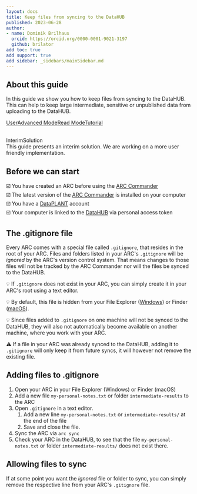 ```yaml
---
layout: docs
title: Keep files from syncing to the DataHUB
published: 2023-06-28
author:
- name: Dominik Brilhaus
  orcid: https://orcid.org/0000-0001-9021-3197
  github: brilator
add toc: true
add support: true
add sidebar: _sidebars/mainSidebar.md
---
```


## About this guide

In this guide we show you how to keep files from syncing to the DataHUB. This can help to keep large intermediate, sensitive or unpublished data from uploading to the DataHUB. 

<a href="./index.html">
    <span class="badge-category">User</span><span class="badge-selected" id="badge-advanced">Advanced</span>
    <span class="badge-category">Mode</span><span class="badge-selected" id="badge-read">Read</span>
    <span class="badge-category">Mode</span><span class="badge-selected" id="badge-tutorial">Tutorial</span>
</a>

<br>
<br>

<span id="badge-interim-left">Interim</span><span id="badge-interim-right">Solution</span><br>
This guide presents an interim solution. We are working on a more user friendly implementation.

## Before we can start

:ballot_box_with_check: You have created an ARC before using the [ARC Commander](./../implementation/ArcCommander.html)  
:ballot_box_with_check: The latest version of the [ARC Commander](https://github.com/nfdi4plants/arcCommander/releases) is installed on your computer  
:ballot_box_with_check: You have a [DataPLANT](https://register.nfdi4plants.org) account  
:ballot_box_with_check: Your computer is linked to the [DataHUB](https://git.nfdi4plants.org) via personal access token


## The .gitignore file

Every ARC comes with a special file called `.gitignore`, that resides in the root of your ARC. Files and folders listed in your ARC's `.gitignore` will be *ignored* by the ARC's version control system. That means changes to those files will not be tracked by the ARC Commander nor will the files be synced to the DataHUB.

:bulb: If `.gitignore` does not exist in your ARC, you can simply create it in your ARC's root using a text editor. 

:bulb: By default, this file is hidden from your File Explorer ([Windows](https://support.microsoft.com/en-us/windows/view-hidden-files-and-folders-in-windows-97fbc472-c603-9d90-91d0-1166d1d9f4b5#WindowsVersion=Windows_11)) or Finder ([macOS](https://nordlocker.com/blog/how-to-show-hidden-files-mac/)). 


:bulb: Since files added to `.gitignore` on one machine will not be synced to the DataHUB, they will also not automatically become available on another machine, where you work with your ARC.

:warning: If a file in your ARC was already synced to the DataHUB, adding it to `.gitignore` will only keep it from future syncs, it will however not remove the existing file. 


## Adding files to .gitignore

1. Open your ARC in your File Explorer (Windows) or Finder (macOS)
2. Add a new file `my-personal-notes.txt` or folder `intermediate-results` to the ARC 
3. Open `.gitignore` in a text editor.
   1. Add a new line `my-personal-notes.txt` or `intermediate-results/` at the end of the file
   2. Save and close the file.
4. Sync the ARC via `arc sync`
5. Check your ARC in the DataHUB, to see that the file `my-personal-notes.txt` or folder `intermediate-results/` does not exist there.


## Allowing files to sync

If at some point you want the *ignored* file or folder to sync, you can simply remove the respective line from your ARC's `.gitignore` file. 

